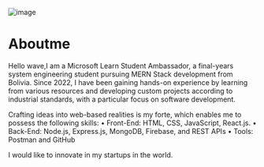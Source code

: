 
![image](https://github.com/Abigail1014/Aboutme/assets/85464736/1404328e-8ee4-4347-8341-34827b670508)




# Aboutme




Hello wave,I am a Microsoft Learn Student Ambassador, a final-years system engineering student pursuing MERN Stack development from Bolivia. Since 2022, I have been gaining hands-on experience by learning from various resources and developing custom projects according to industrial standards, with a particular focus on software development. 

Crafting ideas into web-based realities is my forte, which enables me to possess the following skills:
• Front-End: HTML, CSS, JavaScript, React.js.
• Back-End: Node.js, Express.js, MongoDB, Firebase, and REST APIs
• Tools: Postman and GitHub

I would like to innovate in my startups in the world.


